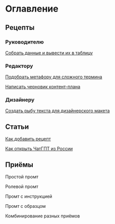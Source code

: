 # Оглавление
## Рецепты

### **Руководителю**

[Собрать данные и&nbsp;вывести их&nbsp;в&nbsp;таблицу](https://github.com/Open-Prompting/Knowledge-Base/tree/main/content/recipes/spreadsheet)

### **Редактору**

[Подобрать метафору для&nbsp;сложного термина](https://github.com/Open-Prompting/Knowledge-Base/tree/main/content/recipes/metaphor)

[Написать черновик контент-плана](https://github.com/Open-Prompting/Knowledge-Base/tree/main/content/recipes/draft-plan/)

### **Дизайнеру**

[Создать рыбу текста для&nbsp;дизайнерского макета](https://github.com/Open-Prompting/Knowledge-Base/tree/main/content/recipes/placeholder-text/)

## Статьи
[Как добавить рецепт](https://github.com/Open-Prompting/Knowledge-Base/blob/main/content/articles/contributing/)

[Как открыть ЧатГПТ из России](https://github.com/Open-Prompting/Knowledge-Base/tree/main/content/articles/ruchatgpt/)

## Приёмы

Простой промт

Ролевой промт

Промт с инструкцией

Промт с образцом

Комбинирование разных приёмов
